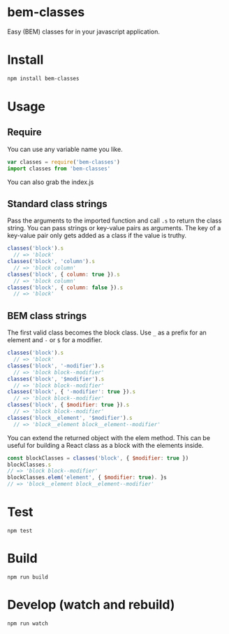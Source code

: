 # bem-classes
Easy (BEM) classes for in your javascript application.

# Install
```bash
npm install bem-classes
```

# Usage

## Require
You can use any variable name you like.
```js
var classes = require('bem-classes')
import classes from 'bem-classes'
```
You can also grab the index.js

## Standard class strings
Pass the arguments to the imported function and call `.s` to return the class string. You can pass strings or key-value pairs as arguments. The key of a key-value pair only gets added as a class if the value is truthy.
```js
classes('block').s
  // => 'block'
classes('block', 'column').s
  // => 'block column'
classes('block', { column: true }).s
  // => 'block column'
classes('block', { column: false }).s
  // => 'block'      
```

## BEM class strings
The first valid class becomes the block class.
Use `_` as a prefix for an element and `-` or `$` for a modifier.
```js
classes('block').s
  // => 'block'
classes('block', '-modifier').s
  // => 'block block--modifier'
classes('block', '$modifier').s
  // => 'block block--modifier'
classes('block', { '-modifier': true }).s
  // => 'block block--modifier'
classes('block', { $modifier: true }).s
  // => 'block block--modifier'
classes('block__element', '$modifier').s
  // => 'block__element block__element--modifier'  
```
You can extend the returned object with the elem method. This can be useful for building a React class as a block with the elements inside.

```js
const blockClasses = classes('block', { $modifier: true })
blockClasses.s
// => 'block block--modifier'
blockClasses.elem('element', { $modifier: true). }s
// => 'block__element block__element--modifier'
```

# Test
```
npm test
```

# Build
```
npm run build
```

# Develop (watch and rebuild)
```
npm run watch
```
